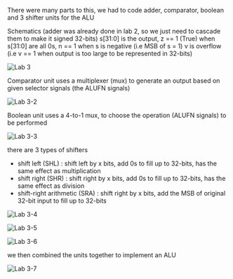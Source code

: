 There were many parts to this, we had to code adder, comparator, boolean and 3 shifter units for the ALU

Schematics
(adder was already done in lab 2, so we just need to cascade them to make it signed 32-bits)
s[31:0] is the output, z == 1 (True) when s[31:0] are all 0s, n == 1 when s is negative (i.e MSB of s = 1) 
v is overflow (i.e v == 1 when output is too large to be represented in 32-bits)


![Lab 3](https://user-images.githubusercontent.com/68263531/168217045-53570de6-4854-47ac-9484-75baf15e4c8c.png)


Comparator unit uses a multiplexer (mux) to generate an output based on given selector signals (the ALUFN signals)

![Lab 3-2](https://user-images.githubusercontent.com/68263531/168217536-748838ed-fe4f-4815-af00-59d692834f10.png)


Boolean unit uses a 4-to-1 mux, to choose the operation (ALUFN signals) to be performed 


![Lab 3-3](https://user-images.githubusercontent.com/68263531/168217603-61ea5b9c-7d9f-48e1-a216-5d1715e3d3e6.png)


there are 3 types of shifters
- shift left (SHL) : shift left by x bits, add 0s to fill up to 32-bits, has the same effect as multiplication
- shift right (SHR) : shift right by x bits, add 0s to fill up to 32-bits, has the same effect as division 
- shift-right arithmetic (SRA) : shift right by x bits, add the MSB of original 32-bit input to fill up to 32-bits


![Lab 3-4](https://user-images.githubusercontent.com/68263531/168219023-1161ea24-d21b-4031-b46e-06d18103f212.png)

![Lab 3-5](https://user-images.githubusercontent.com/68263531/168219161-317efd8e-1513-4853-9804-f580d4a067a9.png)

![Lab 3-6](https://user-images.githubusercontent.com/68263531/168219167-9dfe826e-ffff-49b6-85fd-7350a2f46c46.png)


we then combined the units together to implement an ALU

![Lab 3-7](https://user-images.githubusercontent.com/68263531/168219897-021a4cd2-7832-4b10-89b4-a1d52752ddd4.png)

